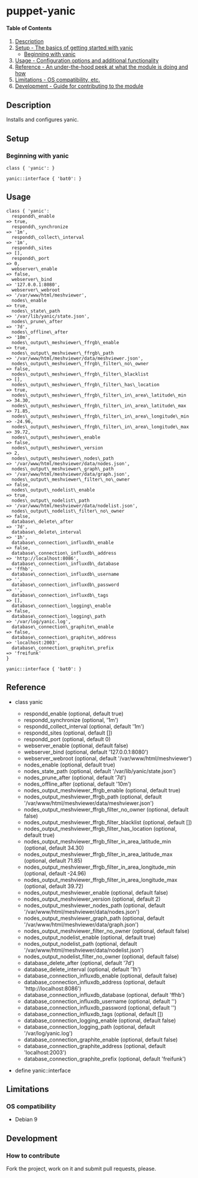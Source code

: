 # puppet-yanic

#### Table of Contents

1. [Description](#description)
1. [Setup - The basics of getting started with yanic](#setup)
    * [Beginning with yanic](#beginning-with-yanic)
1. [Usage - Configuration options and additional functionality](#usage)
1. [Reference - An under-the-hood peek at what the module is doing and how](#reference)
1. [Limitations - OS compatibility, etc.](#limitations)
1. [Development - Guide for contributing to the module](#development)

## Description

Installs and configures yanic.

## Setup

### Beginning with yanic

```puppet
class { 'yanic': }

yanic::interface { 'bat0': }
```

## Usage

```puppet
class { 'yanic':
  respondd\_enable                                                   => true,
  respondd\_synchronize                                              => '1m',
  respondd\_collect\_interval                                        => '1m',
  respondd\_sites                                                    => [],
  respondd\_port                                                     => 0,
  webserver\_enable                                                  => false,
  webserver\_bind                                                    => '127.0.0.1:8080',
  webserver\_webroot                                                 => '/var/www/html/meshviewer',
  nodes\_enable                                                      => true,
  nodes\_state\_path                                                 => '/var/lib/yanic/state.json',
  nodes\_prune\_after                                                => '7d',
  nodes\_offline\_after                                              => '10m',
  nodes\_output\_meshviewer\_ffrgb\_enable                           => true,
  nodes\_output\_meshviewer\_ffrgb\_path                             => '/var/www/html/meshviewer/data/meshviewer.json',
  nodes\_output\_meshviewer\_ffrgb\_filter\_no\_owner                => false,
  nodes\_output\_meshviewer\_ffrgb\_filter\_blacklist                => [],
  nodes\_output\_meshviewer\_ffrgb\_filter\_has\_location            => true,
  nodes\_output\_meshviewer\_ffrgb\_filter\_in\_area\_latitude\_min  => 34.30,
  nodes\_output\_meshviewer\_ffrgb\_filter\_in\_area\_latitude\_max  => 71.85,
  nodes\_output\_meshviewer\_ffrgb\_filter\_in\_area\_longitude\_min => -24.96,
  nodes\_output\_meshviewer\_ffrgb\_filter\_in\_area\_longitude\_max => 39.72,
  nodes\_output\_meshviewer\_enable                                  => false,
  nodes\_output\_meshviewer\_version                                 => 2,
  nodes\_output\_meshviewer\_nodes\_path                             => '/var/www/html/meshviewer/data/nodes.json',
  nodes\_output\_meshviewer\_graph\_path                             => '/var/www/html/meshviewer/data/graph.json',
  nodes\_output\_meshviewer\_filter\_no\_owner                       => false,
  nodes\_output\_nodelist\_enable                                    => true,
  nodes\_output\_nodelist\_path                                      => '/var/www/html/meshviewer/data/nodelist.json',
  nodes\_output\_nodelist\_filter\_no\_owner                         => false,
  database\_delete\_after                                            => '7d',
  database\_delete\_interval                                         => '1h',
  database\_connection\_influxdb\_enable                             => false,
  database\_connection\_influxdb\_address                            => 'http://localhost:8086',
  database\_connection\_influxdb\_database                           => 'ffhb',
  database\_connection\_influxdb\_username                           => '',
  database\_connection\_influxdb\_password                           => '',
  database\_connection\_influxdb\_tags                               => [],
  database\_connection\_logging\_enable                              => false,
  database\_connection\_logging\_path                                => '/var/log/yanic.log',
  database\_connection\_graphite\_enable                             => false,
  database\_connection\_graphite\_address                            => 'localhost:2003',
  database\_connection\_graphite\_prefix                             => 'freifunk'
}

yanic::interface { 'bat0': }
```

## Reference

* class yanic
  * respondd\_enable (optional, default true)
  * respondd\_synchronize (optional, '1m')
  * respondd\_collect\_interval (optional, default '1m')
  * respondd\_sites (optional, default [])
  * respondd\_port (optional, default 0)
  * webserver\_enable (optional, default false)
  * webserver\_bind (optional, default '127.0.0.1:8080')
  * webserver\_webroot (optional, default '/var/www/html/meshviewer')
  * nodes\_enable (optional, default true)
  * nodes\_state\_path (optional, default '/var/lib/yanic/state.json')
  * nodes\_prune\_after (optional, default '7d')
  * nodes\_offline\_after (optional, default '10m')
  * nodes\_output\_meshviewer\_ffrgb\_enable (optional, default true)
  * nodes\_output\_meshviewer\_ffrgb\_path (optional, default '/var/www/html/meshviewer/data/meshviewer.json')
  * nodes\_output\_meshviewer\_ffrgb\_filter\_no\_owner (optional, default false)
  * nodes\_output\_meshviewer\_ffrgb\_filter\_blacklist (optional, default [])
  * nodes\_output\_meshviewer\_ffrgb\_filter\_has\_location (optional, default true)
  * nodes\_output\_meshviewer\_ffrgb\_filter\_in\_area\_latitude\_min (optional, default 34.30)
  * nodes\_output\_meshviewer\_ffrgb\_filter\_in\_area\_latitude\_max (optional, default 71.85)
  * nodes\_output\_meshviewer\_ffrgb\_filter\_in\_area\_longitude\_min (optional, default -24.96)
  * nodes\_output\_meshviewer\_ffrgb\_filter\_in\_area\_longitude\_max (optional, default 39.72)
  * nodes\_output\_meshviewer\_enable (optional, default false)
  * nodes\_output\_meshviewer\_version (optional, default 2)
  * nodes\_output\_meshviewer\_nodes\_path (optional, default '/var/www/html/meshviewer/data/nodes.json')
  * nodes\_output\_meshviewer\_graph\_path (optional, default '/var/www/html/meshviewer/data/graph.json')
  * nodes\_output\_meshviewer\_filter\_no\_owner (optional, default false)
  * nodes\_output\_nodelist\_enable (optional, default true)
  * nodes\_output\_nodelist\_path (optional, default '/var/www/html/meshviewer/data/nodelist.json')
  * nodes\_output\_nodelist\_filter\_no\_owner (optional, default false)
  * database\_delete\_after (optional, default '7d')
  * database\_delete\_interval (optional, default '1h')
  * database\_connection\_influxdb\_enable (optional, default false)
  * database\_connection\_influxdb\_address (optional, default 'http://localhost:8086')
  * database\_connection\_influxdb\_database (optional, default 'ffhb')
  * database\_connection\_influxdb\_username (optional, default '')
  * database\_connection\_influxdb\_password (optional, default '')
  * database\_connection\_influxdb\_tags (optional, default [])
  * database\_connection\_logging\_enable (optional, default false)
  * database\_connection\_logging\_path (optional, default '/var/log/yanic.log')
  * database\_connection\_graphite\_enable (optional, default false)
  * database\_connection\_graphite\_address (optional, default 'localhost:2003')
  * database\_connection\_graphite\_prefix (optional, default 'freifunk')

* define yanic::interface

## Limitations

### OS compatibility
* Debian 9

## Development

### How to contribute
Fork the project, work on it and submit pull requests, please.


